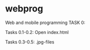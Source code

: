 # webprog

Web and mobile programming TASK 0:

Tasks 0.1-0.2:
Open index.html

Tasks 0.3-0.5:
.jpg-files